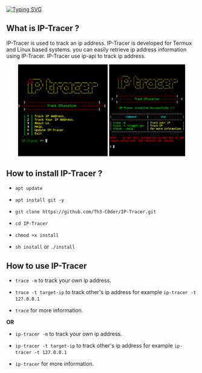 [![Typing SVG](https://readme-typing-svg.demolab.com?font=Rubik+Glitch&pause=1000&color=00FF00&random=false&width=435&lines=IP-TRACER+By+%5BTh3-C0der%5D)](https://Th3-C0der.github.io)

## What is IP-Tracer ?

IP-Tracer is used to track an ip address. IP-Tracer is developed for Termux and Linux based systems. you can easily retrieve ip address information using IP-Tracer. IP-Tracer use ip-api to track ip address.

<p align="center">
<img width="47%" src="src/Screenshot_2018-08-06-15-32-17-1.png"/>
<img width="40%" src="src/Screenshot_2020-05-17-20-52-59-1.png"/>
</p>

## How to install IP-Tracer ?

* `apt update`

* `apt install git -y`

* `git clone https://github.com/Th3-C0der/IP-Tracer.git`

* `cd IP-Tracer`

* `chmod +x install`

* `sh install` or `./install`


## How to use IP-Tracer

* `trace -m` to track your own ip address.

* `trace -t target-ip` to track other's ip address for example `ip-tracer -t 127.0.0.1`

* `trace` for more information.

**OR**

* `ip-tracer -m` to track your own ip address.

* `ip-tracer -t target-ip` to track other's ip address for example `ip-tracer -t 127.0.0.1`

* `ip-tracer` for more information.

